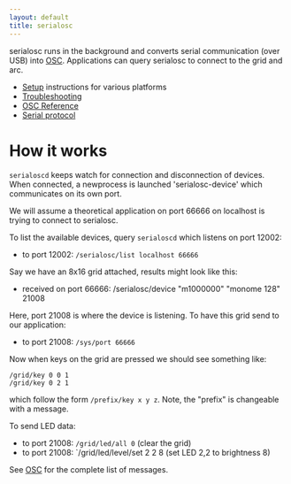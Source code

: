 ```yaml
---
layout: default
title: serialosc
---
```


serialosc runs in the background and converts serial communication (over USB) into [OSC](/docs/serialosc/osc). Applications can query serialosc to connect to the grid and arc.

- [Setup](/docs/serialosc/setup) instructions for various platforms
- [Troubleshooting](/docs/serialosc/troubleshooting)
- [OSC Reference](/docs/serialosc/osc/)
- [Serial protocol](/docs/serialosc/serial.txt)

# How it works

`serialoscd` keeps watch for connection and disconnection of devices. When connected, a newprocess is launched 'serialosc-device' which communicates on its own port.

We will assume a theoretical application on port 66666 on localhost is trying to connect to serialosc.

To list the available devices, query `serialoscd` which listens on port 12002:

- to port 12002: `/serialosc/list localhost 66666`

Say we have an 8x16 grid attached, results might look like this:

- received on port 66666: /serialosc/device "m1000000" "monome 128" 21008

Here, port 21008 is where the device is listening. To have this grid send to our application:

- to port 21008: `/sys/port 66666`

Now when keys on the grid are pressed we should see something like:

```
/grid/key 0 0 1
/grid/key 0 2 1
```

which follow the form `/prefix/key x y z`. Note, the "prefix" is changeable with a message.

To send LED data:

- to port 21008: `/grid/led/all 0` (clear the grid)
- to port 21008: `/grid/led/level/set 2 2 8 (set LED 2,2 to brightness 8)

See [OSC](/docs/serialosc/osc) for the complete list of messages.
